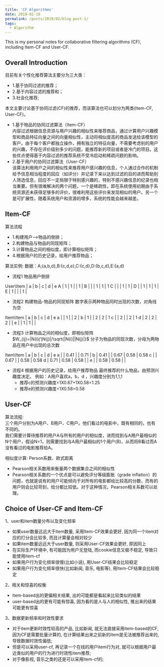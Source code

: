 ```yaml
---
title: 'CF Algorithms'
date: 2019-02-10
permalink: /posts/2019/02/blog-post-1/
tags:
  - Algorithm
---
```


This is my personal notes for collaborative filtering algorithms (CF), including Item-CF and User-CF.

Overall Introduction
------
目前有关个性化推荐算法主要分为三大类：
* 1.基于协同过滤的推荐；
* 2.基于内容过滤的推荐和；
* 3.社会化推荐;

本文主要讨论基于协同过滤(CF)的推荐，而该算法也可以划分为两类(Item-CF, User-CF)。

* 1.基于物品的协同过滤算法（Item-CF）  
内容过滤根据信息资源与用户兴趣的相似性来推荐商品，通过计算用户兴趣模型和商品特征向量之间的向量相似性，主动将相似度高的商品发送给该模型的客户。由于每个客户都独立操作，拥有独立的特征向量，不需要考虑别的用户的兴趣，不存在评价级别多少的问题，能推荐新的项目或者是冷门的项目。这些优点使得基于内容过滤的推荐系统不受冷启动和稀疏问题的影响。  
* 2.基于用户的协同过滤算法（User-CF）  
该算法利用用户之间的相似性来推荐用户感兴趣的信息，个人通过合作的机制给予信息相当程度的回应（如评分）并记录下来以达到过滤的目的进而帮助别人筛选信息，回应不一定局限于特别感兴趣的，特别不感兴趣信息的纪录也相当重要。但有很难解决的两个问题，一个是稀疏性，即在系统使用初期由于系统资源还未获得足够多的评价，很难利用这些评价来发现相似的用户。另一个是可扩展性，随着系统用户和资源的增多，系统的性能会越来越差。  

Item-CF
------
算法流程
* 1.构建用户–>物品的倒排；
* 2.构建物品与物品的同现矩阵；
* 3.计算物品之间的相似度，即计算相似矩阵；
* 4.根据用户的历史记录，给用户推荐物品；

算法实例:
数据：A;{a,b,d},B:{c,d,e},C:{c,d},D:{b,c,d},E:{a,d}

* 流程1 物品用户倒排

User\Item | a | b | c | d | e
A | 1 | 1 |   | 1 |
B |   |   | 1 | 1 | 1
C |   |   | 1 | 1 |
D |   | 1 | 1 | 1 |
E | 1 |   |   | 1 |

* 流程2 构建物品-物品的同现矩阵
数字表示两种物品同时出现的次数，对角线为空

Item\Item | a | b | c | d | e
a |   | 1 |   | 2 |
b | 1 |   | 2 | 2 | 1
c |   | 2 |   | 2 | 1
d | 2 | 2 | 2 |   |
e |   | 1 | 1 |   |

* 流程3 计算物品之间的相似度，即相似矩阵
$W_{ij}=|N(i)⋂N(j)|/\sqrt{|N(i)||N(j)|}$
分子为物品的同现次数，分母为两物品在用户中出现的总次数

Item\Item | a | b | c | d | e
a |   | 0.41 |   | 0.71 |
b | 0.41 |   | 0.67 | 0.58 | 0.58
c |   | 0.67 |   | 0.58 | 0.58
d | 0.71 | 0.58 | 0.58 |   |
e |   | 0.58 | 0.58 |   |

* 流程4 根据用户的历史记录，给用户推荐物品
最终推荐的什么物品，由预测兴趣度决定。
例如：A用户喜欢a，b，d ，兴趣度分别为1,1,1
    * 推荐c的预测兴趣度=1X0.67+1X0.58=1.25
    * 推荐e的预测兴趣度=1X0.58=0.58

User-CF
------
算法流程:  
三个用户分别为A用户、B用户、C用户。他们看过的电影中，既有相同的，也有不同的。  
我们需要计算待推荐的用户A与所有的用户的相似度，进而找到与A用户最相似的N个用户，假设N=1，则需要找到与A用户最相似的1个用户(B)，从而将B看过而A没有看过的电影推荐给A。

相似度计算: Person系数、欧式距离  
* Pearson相关系数用来衡量两个数据集合之间的相似性
* Pearson相关系数的一个优点是可以避免评分等级膨胀（grade inflation）的问题，也就是说有的用户可能倾向于对所有的电影都给比较高的分数，而有的用户则会比较苛刻，给分都比较低。对于这种情况，Pearson相关系数可以处理。

Choice of User-CF and Item-CF
------
1、user和item数量分布以及变化频率
* 如果user数量远远大于item数量, 采用Item-CF效果会更好, 因为同一个item对应的打分会比较多, 而且计算量会相对较少
* 如果item数量远远大于user数量, 则采用User-CF效果会更好, 原因同上
* 在实际生产环境中, 有可能因为用户无登陆, 而cookie信息又极不稳定, 导致只能使用item-cf
* 如果用户行为变化频率很慢(比如小说), 用User-CF结果会比较稳定
* 如果用户行为变化频率很快(比如新闻, 音乐, 电影等), 用Item-CF结果会比较稳定

2、相关和惊喜的权衡
* item-based出的更偏相关结果, 出的可能都是看起来比较类似的结果
* user-based出的更有可能有惊喜, 因为看的是人与人的相似性, 推出来的结果可能更有惊喜

3、数据更新频率和时效性要求
* 对于item更新时效性较高的产品, 比如新闻, 就无法直接采用item-based的CF, 因为CF是需要批量计算的, 在计算结果出来之前新的item是无法被推荐出来的, 导致数据时效性偏低;
* 但是可以采用user-cf, 再记录一个在线的用户item行为对, 就可以根据用户最近类似的用户的行为进行时效性item推荐;
* 对于像影视, 音乐之类的还是可以采用item-cf的;